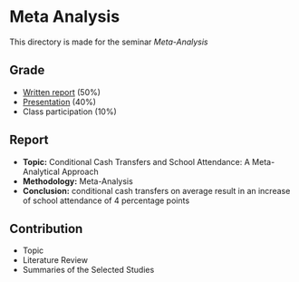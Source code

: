# Meta Analysis

This directory is made for the seminar *Meta-Analysis* 

## Grade

* [Written report](MetaAnalysis.pdf) (50%)
* [Presentation](presentation.pdf) (40%)
* Class participation (10%)

## Report

* **Topic:** Conditional Cash Transfers and School Attendance: A Meta-Analytical Approach
* **Methodology:** Meta-Analysis
* **Conclusion:** conditional cash transfers on average result in an increase of school attendance of 4 percentage points

## Contribution

* Topic
* Literature Review
* Summaries of the Selected Studies

